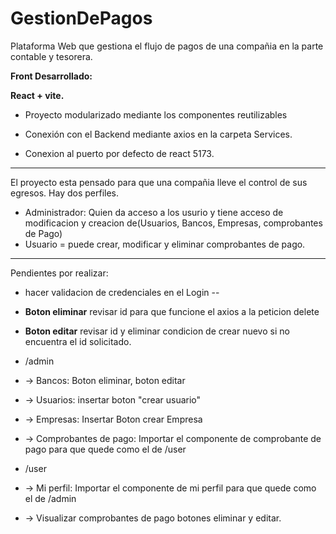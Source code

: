 # GestionDePagos
Plataforma Web que gestiona el flujo de pagos de una compañia en la parte contable y tesorera.


**Front Desarrollado:**

**React + vite.**

- Proyecto modularizado mediante los componentes reutilizables
- Conexión con el Backend mediante axios en la carpeta Services.

- Conexion al puerto por defecto de react 5173.

-----------------------------------------------------------------------------------------------
El proyecto esta pensado para que una compañia lleve el control de sus egresos.
Hay dos perfiles.
- Administrador: Quien da acceso a los usurio y tiene acceso de modificacion y creacion de(Usuarios, Bancos, Empresas, comprobantes de Pago)
- Usuario = puede crear, modificar y eliminar comprobantes de pago.
------------------------------------------------------------------------------------------------

Pendientes por realizar:

- hacer validacion de credenciales en el Login --
- **Boton eliminar** revisar id para que funcione el axios a la peticion delete
- **Boton editar** revisar id y eliminar condicion de crear nuevo si no encuentra el id solicitado.

- /admin
- -> Bancos: Boton eliminar, boton editar
- -> Usuarios: insertar boton "crear usuario"
- -> Empresas: Insertar Boton crear Empresa
- -> Comprobantes de pago: Importar el componente de comprobante de pago para que quede como el de /user

- /user
- -> Mi perfil: Importar el componente de mi perfil para que quede como el de /admin
- -> Visualizar comprobantes de pago botones eliminar y editar.
